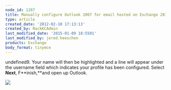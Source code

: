 ```yaml
---
node_id: 1287
title: Manually configure Outlook 2007 for email hosted on Exchange 2010
type: article
created_date: '2012-02-10 17:13:13'
created_by: RackKCAdmin
last_modified_date: '2015-01-09 18:5501'
last_modified_by: jered.heeschen
products: Exchange
body_format: tinymce
---
```


undefined9. Your name will then be highlighted and a line will appear under the
username field which indicates your profile has been configured. Select
**Next**, F**inish,**and open up Outlook.

![](/knowledge_center/sites/default/files/field/image/image8.png)

